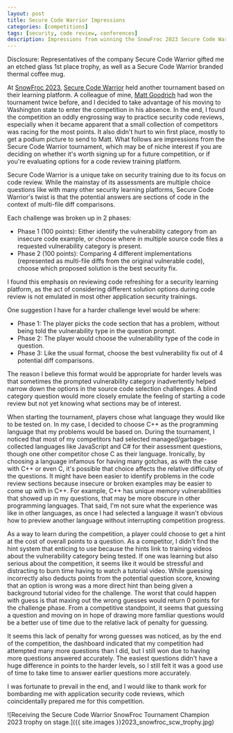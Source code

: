 ```yaml
---
layout: post
title: Secure Code Warrior Impressions
categories: [competitions]
tags: [security, code review, conferences]
description: Impressions from winning the SnowFroc 2023 Secure Code Warrior Tournament
---
```


Disclosure: Representatives of the company Secure Code Warrior gifted me an etched glass 1st place trophy, as well as a Secure Code Warrior branded thermal coffee mug.

At [SnowFroc 2023](https://www.snowfroc.com/), [Secure Code Warrior](https://www.securecodewarrior.com/) held another tournament based on their learning platform.  A colleague of mine, [Matt Goodrich](https://mattgoodrich.com/) had won the tournament twice before, and I decided to take advantage of his moving to Washington state to enter the competition in his absence.  In the end, I found the competition an oddly engrossing way to practice security code reviews, especially when it became apparent that a small collection of competitors was racing for the most points. It also didn't hurt to win first place, mostly to get a podium picture to send to Matt.  What follows are impressions from the Secure Code Warrior tournament, which may be of niche interest if you are deciding on whether it's worth signing up for a future competition, or if you're evaluating options for a code review training platform.

Secure Code Warrior is a unique take on security training due to its focus on code review. While the mainstay of its assessments are multiple choice questions like with many other security learning platforms, Secure Code Warrior's twist is that the potential answers are sections of code in the context of multi-file diff comparisons.  

Each challenge was broken up in 2 phases:

* Phase 1 (100 points): Either identify the vulnerability category from an insecure code example, or choose where in multiple source code files a requested vulnerability category is present.
* Phase 2 (100 points): Comparing 4 different implementations (represented as multi-file diffs from the original vulnerable code), choose which proposed solution is the best security fix.

I found this emphasis on reviewing code refreshing for a security learning platform, as the act of considering different solution options during code review is not emulated in most other application security trainings.

One suggestion I have for a harder challenge level would be where:

* Phase 1: The player picks the code section that has a problem, without being told the vulnerability type in the question prompt. 
* Phase 2: The player would choose the vulnerability type of the code in question. 
* Phase 3: Like the usual format, choose the best vulnerability fix out of 4 potential diff comparisons.

The reason I believe this format would be appropriate for harder levels was that sometimes the prompted vulnerability category inadvertently helped narrow down the options in the source code selection challenges. A blind category question would more closely emulate the feeling of starting a code review but not yet knowing what sections may be of interest.

When starting the tournament, players chose what language they would like to be tested on. In my case, I decided to choose C++ as the programming language that my problems would be based on.  During the tournament, I noticed that most of my competitors had selected managed/garbage-collected languages like JavaScript and C# for their assessment questions, though one other competitor chose C as their language.  Ironically, by choosing a language infamous for having many gotchas, as with the case with C++ or even C, it's possible that choice affects the relative difficulty of the questions. It might have been easier to identify problems in the code review sections because insecure or broken examples may be easier to come up with in C++.  For example, C++ has unique memory vulnerabilities that showed up in my questions, that may be more obscure in other programming languages.  That said, I'm not sure what the experience was like in other languages, as once I had selected a language it wasn't obvious how to preview another language without interrupting competition progress.

As a way to learn during the competition, a player could choose to get a hint at the cost of overall points to a question. As a competitor, I didn't find the hint system that enticing to use because the hints link to training videos about the vulnerability category being tested. If one was learning but also serious about the competition, it seems like it would be stressful and distracting to burn time having to watch a tutorial video. While guessing incorrectly also deducts points from the potential question score, knowing that an option is wrong was a more direct hint than being given a background tutorial video for the challenge.  The worst that could happen with guess is that maxing out the wrong guesses would return 0 points for the challenge phase.  From a competitive standpoint, it seems that guessing a question and moving on in hope of drawing more familiar questions would be a better use of time due to the relative lack of penalty for guessing.

It seems this lack of penalty for wrong guesses was noticed, as by the end of the competition, the dashboard indicated that my competition had attempted many more questions than I did, but I still won due to having more questions answered accurately. The easiest questions didn't have a huge difference in points to the harder levels, so I still felt it was a good use of time to take time to answer earlier questions more accurately.

I was fortunate to prevail in the end, and I would like to thank work for bombarding me with application security code reviews, which coincidentally prepared me for this competition.

![Receiving the Secure Code Warrior SnowFroc Tournament Champion 2023 trophy on stage.]({{ site.images }}2023_snowfroc_scw_trophy.jpg)